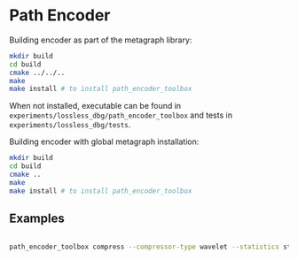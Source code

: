 # Path Encoder

Building encoder as part of the metagraph library:
```bash
mkdir build
cd build
cmake ../../..
make
make install # to install path_encoder_toolbox
```
When not installed, executable can be found in `experiments/lossless_dbg/path_encoder_toolbox` and tests in 
`experiments/lossless_dbg/tests`.

Building encoder with global metagraph installation:
```bash
mkdir build
cd build
cmake ..
make
make install # to install path_encoder_toolbox
```

## Examples
```bash

path_encoder_toolbox compress --compressor-type wavelet --statistics statistics.json --input INPUT.fasta --output OUTPUT_FOLDER/
```